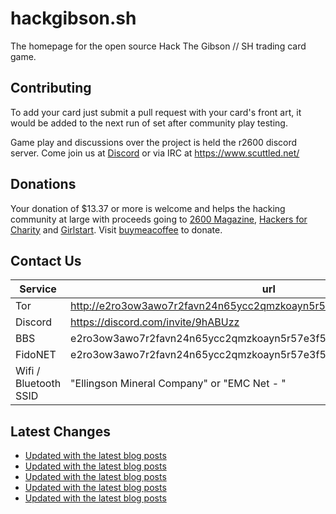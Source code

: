 # hackgibson.sh
The homepage for the open source Hack The Gibson // SH trading card game.


## Contributing

To add your card just submit a pull request with your card's front art, it would be added to the next run of set after community play testing.

Game play and discussions over the project is held the r2600 discord server. Come join us at [Discord](https://discord.com/invite/9hABUzz) or via IRC at https://www.scuttled.net/


## Donations

Your donation of $13.37 or more is welcome and helps the hacking community at large with proceeds going to [2600 Magazine](https://2600.com/), [Hackers for Charity](https://hackersforcharity.org) and [Girlstart](https://girlstart.org).  Visit [buymeacoffee](https://www.buymeacoffee.com/hackgibson.sh) to donate.


## Contact Us

Service | url
-|-
Tor | http://e2ro3ow3awo7r2favn24n65ycc2qmzkoayn5r57e3f56nvjwdcgg32ad.onion
Discord | https://discord.com/invite/9hABUzz
BBS | e2ro3ow3awo7r2favn24n65ycc2qmzkoayn5r57e3f56nvjwdcgg32ad.onion:23
FidoNET | e2ro3ow3awo7r2favn24n65ycc2qmzkoayn5r57e3f56nvjwdcgg32ad.onion:24554
Wifi / Bluetooth SSID | "Ellingson Mineral Company" or "EMC Net - <fidonet address>"

## Latest Changes
<!-- BLOG-POST-LIST:START -->
- [Updated with the latest blog posts](https://github.com/DFW2600/hackgibson.sh/commit/004520ec26d064a608a38a7d219401e2230c7bca)
- [Updated with the latest blog posts](https://github.com/DFW2600/hackgibson.sh/commit/c11ada6fdabb1e201e496fbce0712d72ff8cf85f)
- [Updated with the latest blog posts](https://github.com/DFW2600/hackgibson.sh/commit/f6874b33166dffe6861eb345f5646e86b46d42e3)
- [Updated with the latest blog posts](https://github.com/DFW2600/hackgibson.sh/commit/5081c275da3f57fc4e4d5dfb35974a55d6dcbc37)
- [Updated with the latest blog posts](https://github.com/DFW2600/hackgibson.sh/commit/2633d84daa578f27a61767d6b88884cf8a35322d)
<!-- BLOG-POST-LIST:END -->
